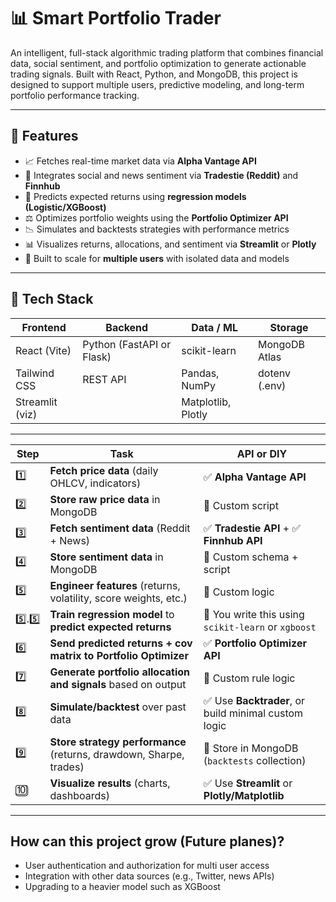 # 📊 Smart Portfolio Trader

An intelligent, full-stack algorithmic trading platform that combines financial data, social sentiment, and portfolio optimization to generate actionable trading signals. Built with React, Python, and MongoDB, this project is designed to support multiple users, predictive modeling, and long-term portfolio performance tracking.

---

## 🚀 Features

- 📈 Fetches real-time market data via **Alpha Vantage API**
- 📣 Integrates social and news sentiment via **Tradestie (Reddit)** and **Finnhub**
- 🧠 Predicts expected returns using **regression models (Logistic/XGBoost)**
- ⚖️ Optimizes portfolio weights using the **Portfolio Optimizer API**
- 📉 Simulates and backtests strategies with performance metrics
- 📊 Visualizes returns, allocations, and sentiment via **Streamlit** or **Plotly**
- 🔐 Built to scale for **multiple users** with isolated data and models

---

## 🧩 Tech Stack

| Frontend      | Backend     | Data / ML        | Storage        |
|---------------|-------------|------------------|----------------|
| React (Vite)  | Python (FastAPI or Flask) | scikit-learn | MongoDB Atlas |
| Tailwind CSS  | REST API    | Pandas, NumPy    | dotenv (.env)  |
| Streamlit (viz) |             | Matplotlib, Plotly |              |

---

| Step  | Task                                                                                      | API or DIY                                          |
| ----- | ----------------------------------------------------------------------------------------- | --------------------------------------------------- |
| 1️⃣   | **Fetch price data** (daily OHLCV, indicators)                                            | ✅ **Alpha Vantage API**                             |
| 2️⃣   | **Store raw price data** in MongoDB                                                       | 🧠 Custom script                            |
| 3️⃣   | **Fetch sentiment data** (Reddit + News)                                                  | ✅ **Tradestie API** + ✅ **Finnhub API**             |
| 4️⃣   | **Store sentiment data** in MongoDB                                                       | 🧠 Custom schema + script                        |
| 5️⃣   | **Engineer features** (returns, volatility, score weights, etc.)                          | 🧠 Custom logic                             |
| 5️⃣.5️⃣ | **Train regression model** to **predict expected returns** | 🧠 You write this using `scikit-learn` or `xgboost` |
| 6️⃣   | **Send predicted returns + cov matrix to Portfolio Optimizer**                            | ✅ **Portfolio Optimizer API**                       |
| 7️⃣   | **Generate portfolio allocation and signals** based on output                             | 🧠 Custom rule logic                        |
| 8️⃣   | **Simulate/backtest** over past data                                                      | ✅ Use **Backtrader**, or build minimal custom logic |
| 9️⃣   | **Store strategy performance** (returns, drawdown, Sharpe, trades)                        | 🧠 Store in MongoDB (`backtests` collection)        |
| 🔟    | **Visualize results** (charts, dashboards)                                                | ✅ Use **Streamlit** or **Plotly/Matplotlib**        |

---

## How can this project grow (Future planes)?

- User authentication and authorization for multi user access
- Integration with other data sources (e.g., Twitter, news APIs)
- Upgrading to a heavier model such as XGBoost